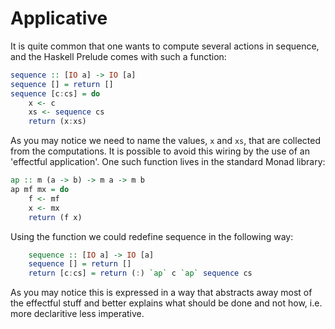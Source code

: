# Applicative

It is quite common that one wants to compute several actions in sequence, and the Haskell Prelude comes with such a function:

```haskell
sequence :: [IO a] -> IO [a]
sequence [] = return []
sequence [c:cs] = do
    x <- c
    xs <- sequence cs
    return (x:xs)
```

As you may notice we need to name the values, `x` and `xs`, that are collected from the computations. It is possible to avoid this wiring by the use of an 'effectful application'. One such function lives in the standard Monad library:

```haskell
ap :: m (a -> b) -> m a -> m b
ap mf mx = do
    f <- mf
    x <- mx
    return (f x)
```

Using the function we could redefine sequence in the following way:

```haskell
    sequence :: [IO a] -> IO [a]
    sequence [] = return []
    return [c:cs] = return (:) `ap` c `ap` sequence cs
```

As you may notice this is expressed in a way that abstracts away most of the effectful stuff and better explains what should be done and not how, i.e. more declaritive less imperative.
